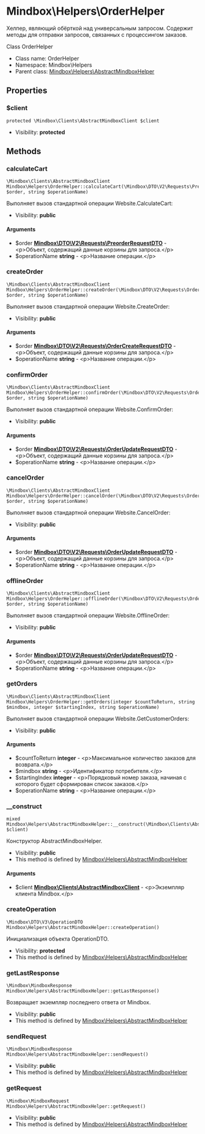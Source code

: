 Mindbox\Helpers\OrderHelper
===============

Хелпер, являющий обёрткой над универсальным запросом. Содержит методы для отправки запросов, связанных с
процессингом заказов.

Class OrderHelper


* Class name: OrderHelper
* Namespace: Mindbox\Helpers
* Parent class: [Mindbox\Helpers\AbstractMindboxHelper](Mindbox-Helpers-AbstractMindboxHelper.md)





Properties
----------


### $client

    protected \Mindbox\Clients\AbstractMindboxClient $client





* Visibility: **protected**


Methods
-------


### calculateCart

    \Mindbox\Clients\AbstractMindboxClient Mindbox\Helpers\OrderHelper::calculateCart(\Mindbox\DTO\V2\Requests\PreorderRequestDTO $order, string $operationName)

Выполняет вызов стандартной операции Website.CalculateCart:



* Visibility: **public**


#### Arguments
* $order **[Mindbox\DTO\V2\Requests\PreorderRequestDTO](Mindbox-DTO-V2-Requests-PreorderRequestDTO.md)** - &lt;p&gt;Объект, содержащий данные корзины для запроса.&lt;/p&gt;
* $operationName **string** - &lt;p&gt;Название операции.&lt;/p&gt;



### createOrder

    \Mindbox\Clients\AbstractMindboxClient Mindbox\Helpers\OrderHelper::createOrder(\Mindbox\DTO\V2\Requests\OrderCreateRequestDTO $order, string $operationName)

Выполняет вызов стандартной операции Website.CreateOrder:



* Visibility: **public**


#### Arguments
* $order **[Mindbox\DTO\V2\Requests\OrderCreateRequestDTO](Mindbox-DTO-V2-Requests-OrderCreateRequestDTO.md)** - &lt;p&gt;Объект, содержащий данные корзины для запроса.&lt;/p&gt;
* $operationName **string** - &lt;p&gt;Название операции.&lt;/p&gt;



### confirmOrder

    \Mindbox\Clients\AbstractMindboxClient Mindbox\Helpers\OrderHelper::confirmOrder(\Mindbox\DTO\V2\Requests\OrderUpdateRequestDTO $order, string $operationName)

Выполняет вызов стандартной операции Website.ConfirmOrder:



* Visibility: **public**


#### Arguments
* $order **[Mindbox\DTO\V2\Requests\OrderUpdateRequestDTO](Mindbox-DTO-V2-Requests-OrderUpdateRequestDTO.md)** - &lt;p&gt;Объект, содержащий данные корзины для запроса.&lt;/p&gt;
* $operationName **string** - &lt;p&gt;Название операции.&lt;/p&gt;



### cancelOrder

    \Mindbox\Clients\AbstractMindboxClient Mindbox\Helpers\OrderHelper::cancelOrder(\Mindbox\DTO\V2\Requests\OrderUpdateRequestDTO $order, string $operationName)

Выполняет вызов стандартной операции Website.CancelOrder:



* Visibility: **public**


#### Arguments
* $order **[Mindbox\DTO\V2\Requests\OrderUpdateRequestDTO](Mindbox-DTO-V2-Requests-OrderUpdateRequestDTO.md)** - &lt;p&gt;Объект, содержащий данные корзины для запроса.&lt;/p&gt;
* $operationName **string** - &lt;p&gt;Название операции.&lt;/p&gt;



### offlineOrder

    \Mindbox\Clients\AbstractMindboxClient Mindbox\Helpers\OrderHelper::offlineOrder(\Mindbox\DTO\V2\Requests\OrderUpdateRequestDTO $order, string $operationName)

Выполняет вызов стандартной операции Website.OfflineOrder:



* Visibility: **public**


#### Arguments
* $order **[Mindbox\DTO\V2\Requests\OrderUpdateRequestDTO](Mindbox-DTO-V2-Requests-OrderUpdateRequestDTO.md)** - &lt;p&gt;Объект, содержащий данные корзины для запроса.&lt;/p&gt;
* $operationName **string** - &lt;p&gt;Название операции.&lt;/p&gt;



### getOrders

    \Mindbox\Clients\AbstractMindboxClient Mindbox\Helpers\OrderHelper::getOrders(integer $countToReturn, string $mindbox, integer $startingIndex, string $operationName)

Выполняет вызов стандартной операции Website.GetCustomerOrders:



* Visibility: **public**


#### Arguments
* $countToReturn **integer** - &lt;p&gt;Максимальное количество заказов для возврата.&lt;/p&gt;
* $mindbox **string** - &lt;p&gt;Идентификатор потребителя.&lt;/p&gt;
* $startingIndex **integer** - &lt;p&gt;Порядковый номер заказа, начиная с которого будет сформирован список заказов.&lt;/p&gt;
* $operationName **string** - &lt;p&gt;Название операции.&lt;/p&gt;



### __construct

    mixed Mindbox\Helpers\AbstractMindboxHelper::__construct(\Mindbox\Clients\AbstractMindboxClient $client)

Конструктор AbstractMindboxHelper.



* Visibility: **public**
* This method is defined by [Mindbox\Helpers\AbstractMindboxHelper](Mindbox-Helpers-AbstractMindboxHelper.md)


#### Arguments
* $client **[Mindbox\Clients\AbstractMindboxClient](Mindbox-Clients-AbstractMindboxClient.md)** - &lt;p&gt;Экземпляр клиента Mindbox.&lt;/p&gt;



### createOperation

    \Mindbox\DTO\V3\OperationDTO Mindbox\Helpers\AbstractMindboxHelper::createOperation()

Инициализация объекта OperationDTO.



* Visibility: **protected**
* This method is defined by [Mindbox\Helpers\AbstractMindboxHelper](Mindbox-Helpers-AbstractMindboxHelper.md)




### getLastResponse

    \Mindbox\MindboxResponse Mindbox\Helpers\AbstractMindboxHelper::getLastResponse()

Возвращает экземпляр последнего ответа от Mindbox.



* Visibility: **public**
* This method is defined by [Mindbox\Helpers\AbstractMindboxHelper](Mindbox-Helpers-AbstractMindboxHelper.md)




### sendRequest

    \Mindbox\MindboxResponse Mindbox\Helpers\AbstractMindboxHelper::sendRequest()





* Visibility: **public**
* This method is defined by [Mindbox\Helpers\AbstractMindboxHelper](Mindbox-Helpers-AbstractMindboxHelper.md)




### getRequest

    \Mindbox\MindboxRequest Mindbox\Helpers\AbstractMindboxHelper::getRequest()





* Visibility: **public**
* This method is defined by [Mindbox\Helpers\AbstractMindboxHelper](Mindbox-Helpers-AbstractMindboxHelper.md)



